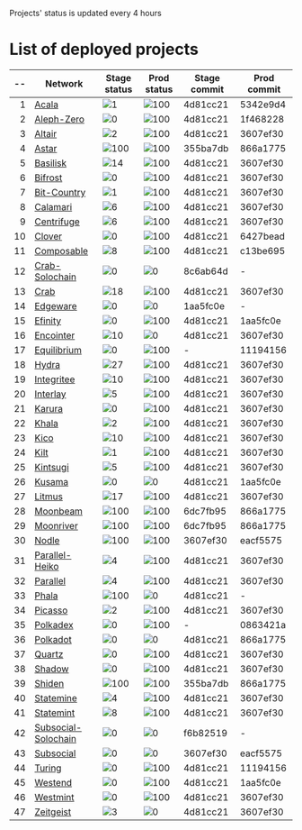 
Projects' status is updated every 4 hours
# List of deployed projects

| --  |                                                    Network                                                    |                     Stage status                      |                      Prod status                      | Stage commit | Prod commit |
| --: | ------------------------------------------------------------------------------------------------------------- | ----------------------------------------------------- | ----------------------------------------------------- | ------------ | ----------- |
|   1 | [Acala](https://explorer.subquery.network/subquery/nova-wallet/nova-wallet-acala)                             | ![1](https://progress-bar.dev/1?title=Stage)          | ![100](https://progress-bar.dev/100?title=Primary)    | 4d81cc21     | 5342e9d4    |
|   2 | [Aleph-Zero](https://explorer.subquery.network/subquery/nova-wallet/nova-wallet-aleph-zero)                   | ![0](https://progress-bar.dev/0?title=Stage)          | ![100](https://progress-bar.dev/100?title=Primary)    | 4d81cc21     | 1f468228    |
|   3 | [Altair](https://explorer.subquery.network/subquery/nova-wallet/nova-wallet-altair)                           | ![2](https://progress-bar.dev/2?title=Stage)          | ![100](https://progress-bar.dev/100?title=Primary)    | 4d81cc21     | 3607ef30    |
|   4 | [Astar](https://explorer.subquery.network/subquery/nova-wallet/nova-wallet-astar)                             | ![100](https://progress-bar.dev/100?title=Stage)      | ![100](https://progress-bar.dev/100?title=Primary)    | 355ba7db     | 866a1775    |
|   5 | [Basilisk](https://explorer.subquery.network/subquery/nova-wallet/nova-wallet-basilisk)                       | ![14](https://progress-bar.dev/14?title=Stage)        | ![100](https://progress-bar.dev/100?title=Primary)    | 4d81cc21     | 3607ef30    |
|   6 | [Bifrost](https://explorer.subquery.network/subquery/nova-wallet/nova-wallet-bifrost)                         | ![0](https://progress-bar.dev/0?title=Error)          | ![100](https://progress-bar.dev/100?title=Primary)    | 4d81cc21     | 3607ef30    |
|   7 | [Bit-Country](https://explorer.subquery.network/subquery/nova-wallet/nova-wallet-bit-country)                 | ![1](https://progress-bar.dev/1?title=Stage)          | ![100](https://progress-bar.dev/100?title=Primary)    | 4d81cc21     | 3607ef30    |
|   8 | [Calamari](https://explorer.subquery.network/subquery/nova-wallet/nova-wallet-calamari)                       | ![6](https://progress-bar.dev/6?title=Stage)          | ![100](https://progress-bar.dev/100?title=Primary)    | 4d81cc21     | 3607ef30    |
|   9 | [Centrifuge](https://explorer.subquery.network/subquery/nova-wallet/nova-wallet-centrifuge)                   | ![6](https://progress-bar.dev/6?title=Stage)          | ![100](https://progress-bar.dev/100?title=Primary)    | 4d81cc21     | 3607ef30    |
|  10 | [Clover](https://explorer.subquery.network/subquery/nova-wallet/nova-wallet-clover)                           | ![0](https://progress-bar.dev/0?title=Error)          | ![100](https://progress-bar.dev/100?title=Primary)    | 4d81cc21     | 6427bead    |
|  11 | [Composable](https://explorer.subquery.network/subquery/nova-wallet/nova-wallet-composable)                   | ![8](https://progress-bar.dev/8?title=Stage)          | ![100](https://progress-bar.dev/100?title=Primary)    | 4d81cc21     | c13be695    |
|  12 | [Crab-Solochain](https://explorer.subquery.network/subquery/nova-wallet/nova-wallet-crab-solochain)           | ![0](https://progress-bar.dev/0?title=Error)          | ![0](https://progress-bar.dev/0?title=Not%20Deployed) | 8c6ab64d     | -           |
|  13 | [Crab](https://explorer.subquery.network/subquery/nova-wallet/nova-wallet-crab)                               | ![18](https://progress-bar.dev/18?title=Stage)        | ![100](https://progress-bar.dev/100?title=Primary)    | 4d81cc21     | 3607ef30    |
|  14 | [Edgeware](https://explorer.subquery.network/subquery/nova-wallet/nova-wallet-edgeware)                       | ![0](https://progress-bar.dev/0?title=Error)          | ![0](https://progress-bar.dev/0?title=Not%20Deployed) | 1aa5fc0e     | -           |
|  15 | [Efinity](https://explorer.subquery.network/subquery/nova-wallet/nova-wallet-efinity)                         | ![0](https://progress-bar.dev/0?title=Error)          | ![100](https://progress-bar.dev/100?title=Primary)    | 4d81cc21     | 1aa5fc0e    |
|  16 | [Encointer](https://explorer.subquery.network/subquery/nova-wallet/nova-wallet-encointer)                     | ![10](https://progress-bar.dev/10?title=Stage)        | ![0](https://progress-bar.dev/0?title=Error)          | 4d81cc21     | 3607ef30    |
|  17 | [Equilibrium](https://explorer.subquery.network/subquery/nova-wallet/nova-wallet-equilibrium)                 | ![0](https://progress-bar.dev/0?title=Not%20Deployed) | ![100](https://progress-bar.dev/100?title=Primary)    | -            | 11194156    |
|  18 | [Hydra](https://explorer.subquery.network/subquery/nova-wallet/nova-wallet-hydra)                             | ![27](https://progress-bar.dev/27?title=Stage)        | ![100](https://progress-bar.dev/100?title=Primary)    | 4d81cc21     | 3607ef30    |
|  19 | [Integritee](https://explorer.subquery.network/subquery/nova-wallet/nova-wallet-integritee)                   | ![10](https://progress-bar.dev/10?title=Stage)        | ![100](https://progress-bar.dev/100?title=Primary)    | 4d81cc21     | 3607ef30    |
|  20 | [Interlay](https://explorer.subquery.network/subquery/nova-wallet/nova-wallet-interlay)                       | ![5](https://progress-bar.dev/5?title=Stage)          | ![100](https://progress-bar.dev/100?title=Primary)    | 4d81cc21     | 3607ef30    |
|  21 | [Karura](https://explorer.subquery.network/subquery/nova-wallet/nova-wallet-karura)                           | ![0](https://progress-bar.dev/0?title=Error)          | ![100](https://progress-bar.dev/100?title=Primary)    | 4d81cc21     | 3607ef30    |
|  22 | [Khala](https://explorer.subquery.network/subquery/nova-wallet/nova-wallet-khala)                             | ![2](https://progress-bar.dev/2?title=Stage)          | ![100](https://progress-bar.dev/100?title=Primary)    | 4d81cc21     | 3607ef30    |
|  23 | [Kico](https://explorer.subquery.network/subquery/nova-wallet/nova-wallet-kico)                               | ![10](https://progress-bar.dev/10?title=Stage)        | ![100](https://progress-bar.dev/100?title=Primary)    | 4d81cc21     | 3607ef30    |
|  24 | [Kilt](https://explorer.subquery.network/subquery/nova-wallet/nova-wallet-kilt)                               | ![1](https://progress-bar.dev/1?title=Stage)          | ![100](https://progress-bar.dev/100?title=Primary)    | 4d81cc21     | 3607ef30    |
|  25 | [Kintsugi](https://explorer.subquery.network/subquery/nova-wallet/nova-wallet-kintsugi)                       | ![5](https://progress-bar.dev/5?title=Stage)          | ![100](https://progress-bar.dev/100?title=Primary)    | 4d81cc21     | 3607ef30    |
|  26 | [Kusama](https://explorer.subquery.network/subquery/nova-wallet/nova-wallet-kusama)                           | ![0](https://progress-bar.dev/0?title=Stage)          | ![0](https://progress-bar.dev/0?title=Primary)        | 4d81cc21     | 1aa5fc0e    |
|  27 | [Litmus](https://explorer.subquery.network/subquery/nova-wallet/nova-wallet-litmus)                           | ![17](https://progress-bar.dev/17?title=Stage)        | ![100](https://progress-bar.dev/100?title=Primary)    | 4d81cc21     | 3607ef30    |
|  28 | [Moonbeam](https://explorer.subquery.network/subquery/nova-wallet/nova-wallet-moonbeam)                       | ![100](https://progress-bar.dev/100?title=Stage)      | ![100](https://progress-bar.dev/100?title=Primary)    | 6dc7fb95     | 866a1775    |
|  29 | [Moonriver](https://explorer.subquery.network/subquery/nova-wallet/nova-wallet-moonriver)                     | ![100](https://progress-bar.dev/100?title=Stage)      | ![100](https://progress-bar.dev/100?title=Primary)    | 6dc7fb95     | 866a1775    |
|  30 | [Nodle](https://explorer.subquery.network/subquery/nova-wallet/nova-wallet-nodle)                             | ![100](https://progress-bar.dev/100?title=Stage)      | ![100](https://progress-bar.dev/100?title=Primary)    | 3607ef30     | eacf5575    |
|  31 | [Parallel-Heiko](https://explorer.subquery.network/subquery/nova-wallet/nova-wallet-parallel-heiko)           | ![4](https://progress-bar.dev/4?title=Stage)          | ![100](https://progress-bar.dev/100?title=Primary)    | 4d81cc21     | 3607ef30    |
|  32 | [Parallel](https://explorer.subquery.network/subquery/nova-wallet/nova-wallet-parallel)                       | ![4](https://progress-bar.dev/4?title=Stage)          | ![100](https://progress-bar.dev/100?title=Primary)    | 4d81cc21     | 3607ef30    |
|  33 | [Phala](https://explorer.subquery.network/subquery/nova-wallet/nova-wallet-phala)                             | ![100](https://progress-bar.dev/100?title=Stage)      | ![0](https://progress-bar.dev/0?title=Not%20Deployed) | 4d81cc21     | -           |
|  34 | [Picasso](https://explorer.subquery.network/subquery/nova-wallet/nova-wallet-picasso)                         | ![2](https://progress-bar.dev/2?title=Stage)          | ![100](https://progress-bar.dev/100?title=Primary)    | 4d81cc21     | 3607ef30    |
|  35 | [Polkadex](https://explorer.subquery.network/subquery/nova-wallet/nova-wallet-polkadex)                       | ![0](https://progress-bar.dev/0?title=Not%20Deployed) | ![100](https://progress-bar.dev/100?title=Primary)    | -            | 0863421a    |
|  36 | [Polkadot](https://explorer.subquery.network/subquery/nova-wallet/nova-wallet-polkadot)                       | ![0](https://progress-bar.dev/0?title=Error)          | ![0](https://progress-bar.dev/0?title=Primary)        | 4d81cc21     | 866a1775    |
|  37 | [Quartz](https://explorer.subquery.network/subquery/nova-wallet/nova-wallet-quartz)                           | ![0](https://progress-bar.dev/0?title=Error)          | ![100](https://progress-bar.dev/100?title=Primary)    | 4d81cc21     | 3607ef30    |
|  38 | [Shadow](https://explorer.subquery.network/subquery/nova-wallet/nova-wallet-shadow)                           | ![0](https://progress-bar.dev/0?title=Error)          | ![100](https://progress-bar.dev/100?title=Primary)    | 4d81cc21     | 3607ef30    |
|  39 | [Shiden](https://explorer.subquery.network/subquery/nova-wallet/nova-wallet-shiden)                           | ![100](https://progress-bar.dev/100?title=Stage)      | ![100](https://progress-bar.dev/100?title=Primary)    | 355ba7db     | 866a1775    |
|  40 | [Statemine](https://explorer.subquery.network/subquery/nova-wallet/nova-wallet-statemine)                     | ![4](https://progress-bar.dev/4?title=Stage)          | ![100](https://progress-bar.dev/100?title=Primary)    | 4d81cc21     | 3607ef30    |
|  41 | [Statemint](https://explorer.subquery.network/subquery/nova-wallet/nova-wallet-statemint)                     | ![8](https://progress-bar.dev/8?title=Stage)          | ![100](https://progress-bar.dev/100?title=Primary)    | 4d81cc21     | 3607ef30    |
|  42 | [Subsocial-Solochain](https://explorer.subquery.network/subquery/nova-wallet/nova-wallet-subsocial-solochain) | ![0](https://progress-bar.dev/0?title=Stage)          | ![0](https://progress-bar.dev/0?title=Not%20Deployed) | f6b82519     | -           |
|  43 | [Subsocial](https://explorer.subquery.network/subquery/nova-wallet/nova-wallet-subsocial)                     | ![0](https://progress-bar.dev/0?title=Error)          | ![0](https://progress-bar.dev/0?title=Error)          | 3607ef30     | eacf5575    |
|  44 | [Turing](https://explorer.subquery.network/subquery/nova-wallet/nova-wallet-turing)                           | ![0](https://progress-bar.dev/0?title=Error)          | ![100](https://progress-bar.dev/100?title=Primary)    | 4d81cc21     | 11194156    |
|  45 | [Westend](https://explorer.subquery.network/subquery/nova-wallet/nova-wallet-westend)                         | ![0](https://progress-bar.dev/0?title=Stage)          | ![100](https://progress-bar.dev/100?title=Primary)    | 4d81cc21     | 1aa5fc0e    |
|  46 | [Westmint](https://explorer.subquery.network/subquery/nova-wallet/nova-wallet-westmint)                       | ![0](https://progress-bar.dev/0?title=Error)          | ![100](https://progress-bar.dev/100?title=Primary)    | 4d81cc21     | 3607ef30    |
|  47 | [Zeitgeist](https://explorer.subquery.network/subquery/nova-wallet/nova-wallet-zeitgeist)                     | ![3](https://progress-bar.dev/3?title=Stage)          | ![0](https://progress-bar.dev/0?title=Primary)        | 4d81cc21     | 3607ef30    |

